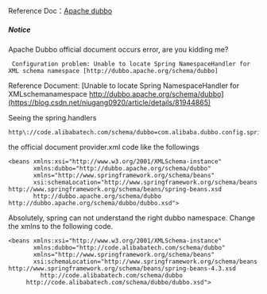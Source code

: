 Reference Doc：[Apache dubbo](https://dubbo.apache.org/en-us/docs/user/quick-start.html)

##### Notice 
Apache Dubbo official document occurs error, are you kidding me?
```
 Configuration problem: Unable to locate Spring NamespaceHandler for XML schema namespace [http://dubbo.apache.org/schema/dubbo]
```
Reference Document: [Unable to locate Spring NamespaceHandler for XMLschemanamespace http://dubbo.apache.org/schema/dubbo](https://blog.csdn.net/niugang0920/article/details/81944865) 

Seeing the spring.handlers
```
http\://code.alibabatech.com/schema/dubbo=com.alibaba.dubbo.config.spring.schema.DubboNamespaceHandler
```
the official document provider.xml code like the followings
```
<beans xmlns:xsi="http://www.w3.org/2001/XMLSchema-instance"
       xmlns:dubbo="http://dubbo.apache.org/schema/dubbo"
       xmlns="http://www.springframework.org/schema/beans"
       xsi:schemaLocation="http://www.springframework.org/schema/beans http://www.springframework.org/schema/beans/spring-beans.xsd
       http://dubbo.apache.org/schema/dubbo http://dubbo.apache.org/schema/dubbo/dubbo.xsd">
```
Absolutely, spring can not understand the right dubbo namespace. Change the xmlns to the following code.
```
<beans xmlns:xsi="http://www.w3.org/2001/XMLSchema-instance"
       xmlns:dubbo="http://code.alibabatech.com/schema/dubbo"
       xmlns="http://www.springframework.org/schema/beans"
       xsi:schemaLocation="http://www.springframework.org/schema/beans http://www.springframework.org/schema/beans/spring-beans-4.3.xsd
         http://code.alibabatech.com/schema/dubbo
     http://code.alibabatech.com/schema/dubbo/dubbo.xsd">
```

